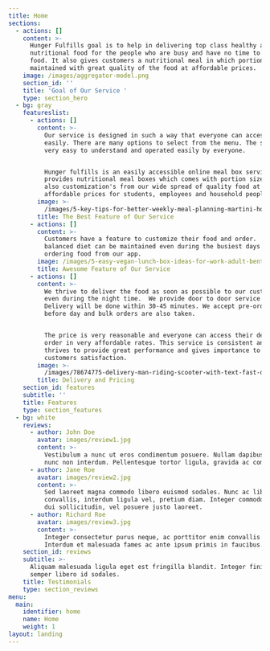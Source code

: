 ```yaml
---
title: Home
sections:
  - actions: []
    content: >-
      Hunger Fulfills goal is to help in delivering top class healthy and
      nutritional food for the people who are busy and have no time to prepare
      food. It also gives customers a nutritional meal in which portion size is
      maintained with great quality of the food at affordable prices.
    image: /images/aggregator-model.png
    section_id: ''
    title: 'Goal of Our Service '
    type: section_hero
  - bg: gray
    featureslist:
      - actions: []
        content: >-
          Our service is designed in such a way that everyone can access it
          easily. There are many options to select from the menu. The service is
          very easy to understand and operated easily by everyone.


          Hunger fulfills is an easily accessible online meal box service that
          provides nutritional meal boxes which comes with portion sizes and
          also customization's from our wide spread of quality food at very
          affordable prices for students, employees and household people.
        image: >-
          /images/5-key-tips-for-better-weekly-meal-planning-martini-house-martinihouse_com.png
        title: The Best Feature of Our Service
      - actions: []
        content: >-
          Customers have a feature to customize their food and order.  A
          balanced diet can be maintained even during the busiest days by
          ordering food from our app.
        image: /images/5-easy-vegan-lunch-box-ideas-for-work-adult-bento-.jpg
        title: Awesome Feature of Our Service
      - actions: []
        content: >-
          We thrive to deliver the food as soon as possible to our customers
          even during the night time.  We provide door to door service only.
          Delivery will be done within 30-45 minutes. We accept pre-orders on
          before day and bulk orders are also taken.


          The price is very reasonable and everyone can access their desired
          order in very affordable rates. This service is consistent and also
          thrives to provide great performance and gives importance to the
          customers satisfaction.
        image: >-
          /images/78674775-delivery-man-riding-scooter-with-text-fast-delivery-vector.jpg
        title: Delivery and Pricing
    section_id: features
    subtitle: ''
    title: Features
    type: section_features
  - bg: white
    reviews:
      - author: John Doe
        avatar: images/review1.jpg
        content: >-
          Vestibulum a nunc ut eros condimentum posuere. Nullam dapibus quis
          nunc non interdum. Pellentesque tortor ligula, gravida ac commodo eu.
      - author: Jane Roe
        avatar: images/review2.jpg
        content: >-
          Sed laoreet magna commodo libero euismod sodales. Nunc ac libero
          convallis, interdum ligula vel, pretium diam. Integer commodo sem at
          dui sollicitudin, vel posuere justo laoreet.
      - author: Richard Roe
        avatar: images/review3.jpg
        content: >-
          Integer consectetur purus neque, ac porttitor enim convallis vitae.
          Interdum et malesuada fames ac ante ipsum primis in faucibus.
    section_id: reviews
    subtitle: >-
      Aliquam malesuada ligula eget est fringilla blandit. Integer finibus
      semper libero id sodales. 
    title: Testimonials
    type: section_reviews
menu:
  main:
    identifier: home
    name: Home
    weight: 1
layout: landing
---
```


